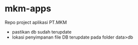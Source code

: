 # mkm-apps
Repo project aplikasi PT.MKM

- pastikan db sudah terupdate
- lokasi penyimpanan file DB terupdate pada folder data>db
